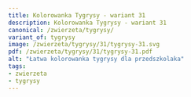 ```yaml
---
title: Kolorowanka Tygrysy - wariant 31
description: Kolorowanka Tygrysy - wariant 31
canonical: /zwierzeta/tygrysy/
variant_of: tygrysy
image: /zwierzeta/tygrysy/31/tygrysy-31.svg
pdf: /zwierzeta/tygrysy/31/tygrysy-31.pdf
alt: "Łatwa kolorowanka tygrysy dla przedszkolaka"
tags:
- zwierzeta
- tygrysy
---
```


